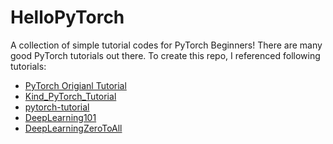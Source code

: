 # HelloPyTorch

A collection of simple tutorial codes for PyTorch Beginners!
There are many good PyTorch tutorials out there.
To create this repo, I referenced following tutorials:

- [PyTorch Origianl Tutorial](https://github.com/pytorch/tutorials)
- [Kind_PyTorch_Tutorial](https://github.com/GunhoChoi/Kind_PyTorch_Tutorial)
- [pytorch-tutorial](https://github.com/yunjey/pytorch-tutorial)
- [DeepLearning101](https://gitlab.com/isjeon/DeepLearning101)
- [DeepLearningZeroToAll](https://github.com/hunkim/DeepLearningZeroToAll)
